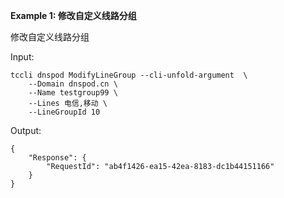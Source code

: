 **Example 1: 修改自定义线路分组**

修改自定义线路分组

Input: 

```
tccli dnspod ModifyLineGroup --cli-unfold-argument  \
    --Domain dnspod.cn \
    --Name testgroup99 \
    --Lines 电信,移动 \
    --LineGroupId 10
```

Output: 
```
{
    "Response": {
        "RequestId": "ab4f1426-ea15-42ea-8183-dc1b44151166"
    }
}
```

